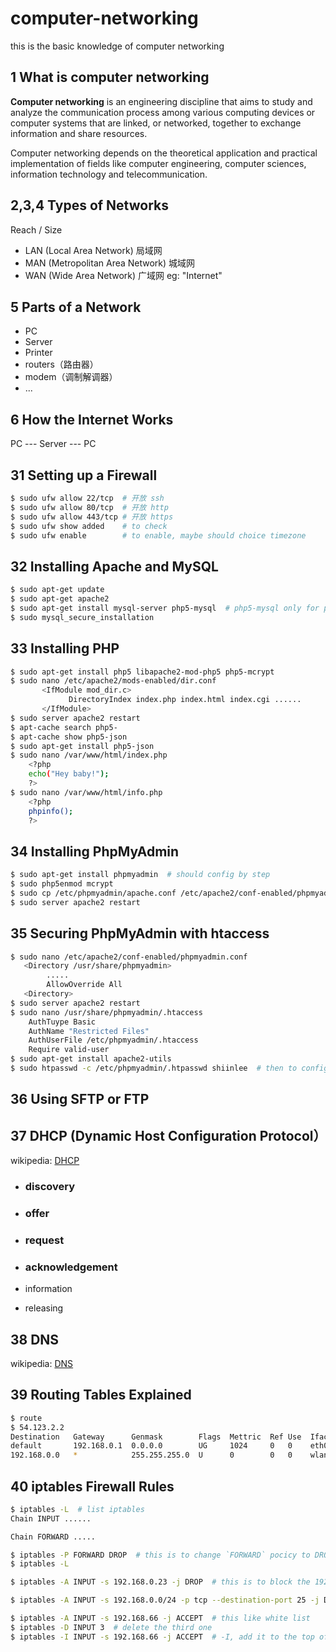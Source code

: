 # computer-networking
this is the basic knowledge of computer networking

## 1 What is computer networking

**Computer networking** is an engineering discipline that aims to study and analyze the communication process among various computing devices or computer systems that are linked, or networked, together to exchange information and share resources.

Computer networking depends on the theoretical application and practical implementation of fields like computer engineering, computer sciences, information technology and telecommunication.

## 2,3,4 Types of Networks

Reach / Size

- LAN (Local Area Network) 局域网
- MAN (Metropolitan Area Network) 城域网
- WAN (Wide Area Network) 广域网 eg: "Internet"

## 5 Parts of a Network

- PC
- Server
- Printer
- routers（路由器）
- modem（调制解调器）
- ...

## 6 How the Internet Works

PC --- Server --- PC

## 31 Setting up a Firewall

```bash
$ sudo ufw allow 22/tcp  # 开放 ssh
$ sudo ufw allow 80/tcp  # 开放 http
$ sudo ufw allow 443/tcp # 开放 https
$ sudo ufw show added    # to check
$ sudo ufw enable        # to enable, maybe should choice timezone
```

## 32 Installing Apache and MySQL

```bash
$ sudo apt-get update
$ sudo apt-get apache2
$ sudo apt-get install mysql-server php5-mysql  # php5-mysql only for php
$ sudo mysql_secure_installation
```

## 33 Installing PHP

```bash
$ sudo apt-get install php5 libapache2-mod-php5 php5-mcrypt
$ sudo nano /etc/apache2/mods-enabled/dir.conf
       <IfModule mod_dir.c>
             DirectoryIndex index.php index.html index.cgi ......
       </IfModule>  
$ sudo server apache2 restart
$ apt-cache search php5-
$ apt-cache show php5-json
$ sudo apt-get install php5-json
$ sudo nano /var/www/html/index.php
    <?php
    echo("Hey baby!");
    ?>
$ sudo nano /var/www/html/info.php
    <?php
    phpinfo();
    ?>

```

## 34 Installing PhpMyAdmin

```bash
$ sudo apt-get install phpmyadmin  # should config by step
$ sudo php5enmod mcrypt
$ sudo cp /etc/phpmyadmin/apache.conf /etc/apache2/conf-enabled/phpmyadmin.conf
$ sudo server apache2 restart
```

## 35 Securing PhpMyAdmin with htaccess

```bash
$ sudo nano /etc/apache2/conf-enabled/phpmyadmin.conf
   <Directory /usr/share/phpmyadmin>
        .....
        AllowOverride All
   <Directory>
$ sudo server apache2 restart
$ sudo nano /usr/share/phpmyadmin/.htaccess
	AuthTuype Basic
	AuthName "Restricted Files"
	AuthUserFile /etc/phpmyadmin/.htaccess
	Require valid-user
$ sudo apt-get install apache2-utils
$ sudo htpasswd -c /etc/phpmyadmin/.htpasswd shiinlee  # then to config password
```

## 36 Using SFTP or FTP

## 37 DHCP (Dynamic Host Configuration Protocol）

wikipedia: [DHCP](https://en.wikipedia.org/wiki/Dynamic_Host_Configuration_Protocol)

- ### discovery

- ### offer

- ### request

- ### acknowledgement

-  information
-  releasing

## 38 DNS

wikipedia: [DNS](https://zh.wikipedia.org/wiki/%E5%9F%9F%E5%90%8D%E7%B3%BB%E7%BB%9F)

## 39 Routing Tables Explained

```bash
$ route
$ 54.123.2.2
Destination   Gateway      Genmask        Flags  Mettric  Ref Use  Iface
default       192.168.0.1  0.0.0.0        UG     1024     0   0    eth0
192.168.0.0   *            255.255.255.0  U      0        0   0    wlan0
```

## 40 iptables Firewall Rules

```bash
$ iptables -L  # list iptables
Chain INPUT ......

Chain FORWARD .....

$ iptables -P FORWARD DROP  # this is to change `FORWARD` pocicy to DROP
$ iptables -L

$ iptables -A INPUT -s 192.168.0.23 -j DROP  # this is to block the 192.168.0.23, it can't connect my computer anymore

$ iptables -A INPUT -s 192.168.0.0/24 -p tcp --destination-port 25 -j DROP  # DROP the 192.168.0.0/24 tcp connection of smtp(mail) 

$ iptables -A INPUT -s 192.168.66 -j ACCEPT  # this like white list
$ iptables -D INPUT 3  # delete the third one
$ iptables -I INPUT -s 192.168.66 -j ACCEPT  # -I, add it to the top of the list

```

